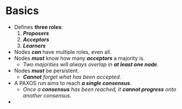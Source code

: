# Basics

- Defines **three roles**:
	1. ***Proposers***
	2. ***Acceptors***
	3. ***Learners***
- Nodes ***can*** have multiple roles, even all.
- Nodes ***must*** know how many ***acceptors*** a majority is.
	- *Two majorities will always overlap in **at least one node**.*
- Nodes ***must*** be persistent.
	- ***Cannot** forget what has been accepted.*
- A PAXOS run aims to reach ***a single consensus***.
	- *Once a **consensus** has been reached, it **cannot progress** onto another consensus.*
- 
